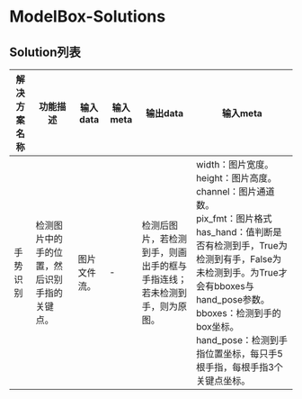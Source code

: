 # ModelBox-Solutions

## Solution列表

|解决方案名称|功能描述|输入data|输入meta|输出data|输入meta|
|-|-|-|-|-|-|
|手势识别|检测图片中的手的位置，然后识别手指的关键点。|图片文件流。|-|检测后图片，若检测到手，则画出手的框与手指连线；若未检测到手，则为原图。|width：图片宽度。 <br> height：图片高度。<br>channel：图片通道数。<br>pix_fmt：图片格式<br>has_hand：值判断是否有检测到手，True为检测到有手，False为未检测到手。为True才会有bboxes与hand_pose参数。<br>bboxes：检测到手的box坐标。<br>hand_pose：检测到手指位置坐标，每只手5根手指，每根手指3个关键点坐标。|
